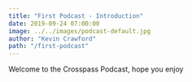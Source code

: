 ```yaml
---
title: "First Podcast - Introduction"
date: 2019-09-24 07:00:00
image: ../../images/podcast-default.jpg
author: "Kevin Crawford"
path: "/first-podcast"
---
```


Welcome to the Crosspass Podcast, hope you enjoy
